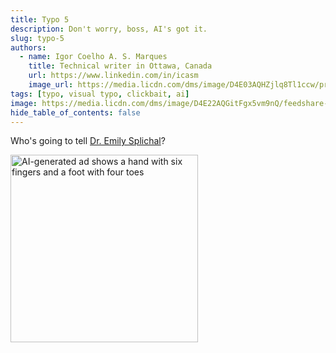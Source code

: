 ```yaml
---
title: Typo 5
description: Don't worry, boss, AI's got it.
slug: typo-5
authors:
  - name: Igor Coelho A. S. Marques
    title: Technical writer in Ottawa, Canada 
    url: https://www.linkedin.com/in/icasm
    image_url: https://media.licdn.com/dms/image/D4E03AQHZjlq8Tl1ccw/profile-displayphoto-shrink_800_800/0/1705677142126?e=1713398400&v=beta&t=_mzrYXwTu2_-a-Tt-0HKC4utBw9RU3UE5tcg-3wN-gA
tags: [typo, visual typo, clickbait, ai]
image: https://media.licdn.com/dms/image/D4E22AQGitFgx5vm9nQ/feedshare-shrink_800/0/1709303546447?e=1713398400&v=beta&t=ojos2zM67EfqBej4et-nTMq3KIAw_SNro08MEi48rDI
hide_table_of_contents: false
---
```


Who's going to tell [Dr. Emily Splichal](https://www.linkedin.com/in/dremily)?

<img src="https://media.licdn.com/dms/image/D4E22AQGitFgx5vm9nQ/feedshare-shrink_800/0/1709303546447?e=1713398400&v=beta&t=ojos2zM67EfqBej4et-nTMq3KIAw_SNro08MEi48rDI" alt="AI-generated ad shows a hand with six fingers and a foot with four toes" width="300" height ="auto"></img>
